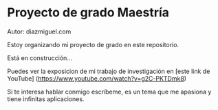 # Proyecto de grado Maestría

Autor: diazmiguel.com

Estoy organizando mi proyecto de grado en este repositorio.

Está en construcción...

Puedes ver la exposicion de mi trabajo de investigación en [este link de YouTube] (https://www.youtube.com/watch?v=g2C-PKTDmk8)

Si te interesa hablar conmigo escríbeme, es un tema que me apasiona y tiene infinitas aplicaciones.
